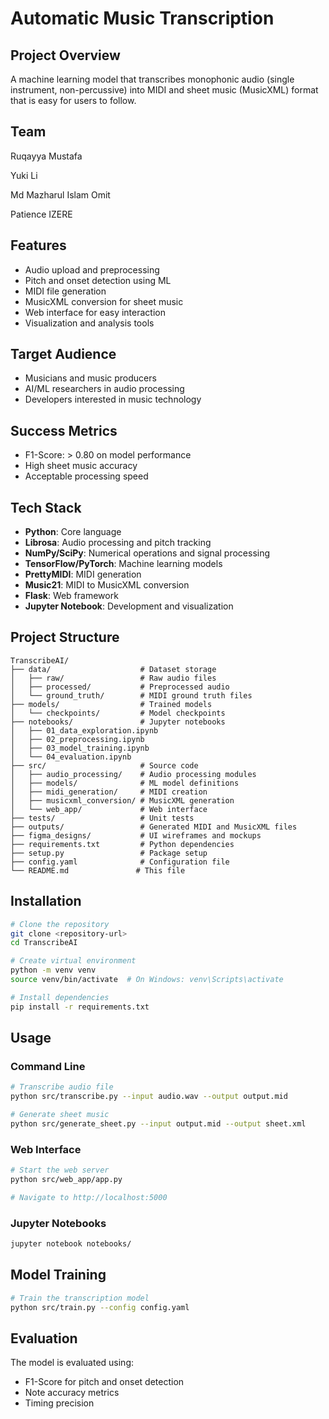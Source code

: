 # Automatic Music Transcription

## Project Overview
A machine learning model that transcribes monophonic audio (single instrument, non-percussive) into MIDI and sheet music (MusicXML) format that is easy for users to follow.

## Team
Ruqayya Mustafa

Yuki Li

Md Mazharul Islam Omit

Patience IZERE

## Features
- Audio upload and preprocessing
- Pitch and onset detection using ML
- MIDI file generation
- MusicXML conversion for sheet music
- Web interface for easy interaction
- Visualization and analysis tools

## Target Audience
- Musicians and music producers
- AI/ML researchers in audio processing
- Developers interested in music technology

## Success Metrics
- F1-Score: > 0.80 on model performance
- High sheet music accuracy
- Acceptable processing speed

## Tech Stack
- **Python**: Core language
- **Librosa**: Audio processing and pitch tracking
- **NumPy/SciPy**: Numerical operations and signal processing
- **TensorFlow/PyTorch**: Machine learning models
- **PrettyMIDI**: MIDI generation
- **Music21**: MIDI to MusicXML conversion
- **Flask**: Web framework
- **Jupyter Notebook**: Development and visualization

## Project Structure
```
TranscribeAI/
├── data/                    # Dataset storage
│   ├── raw/                 # Raw audio files
│   ├── processed/           # Preprocessed audio
│   └── ground_truth/        # MIDI ground truth files
├── models/                  # Trained models
│   └── checkpoints/         # Model checkpoints
├── notebooks/               # Jupyter notebooks
│   ├── 01_data_exploration.ipynb
│   ├── 02_preprocessing.ipynb
│   ├── 03_model_training.ipynb
│   └── 04_evaluation.ipynb
├── src/                     # Source code
│   ├── audio_processing/    # Audio processing modules
│   ├── models/              # ML model definitions
│   ├── midi_generation/     # MIDI creation
│   ├── musicxml_conversion/ # MusicXML generation
│   └── web_app/             # Web interface
├── tests/                   # Unit tests
├── outputs/                 # Generated MIDI and MusicXML files
├── figma_designs/           # UI wireframes and mockups
├── requirements.txt         # Python dependencies
├── setup.py                 # Package setup
├── config.yaml              # Configuration file
└── README.md               # This file
```

## Installation

```bash
# Clone the repository
git clone <repository-url>
cd TranscribeAI

# Create virtual environment
python -m venv venv
source venv/bin/activate  # On Windows: venv\Scripts\activate

# Install dependencies
pip install -r requirements.txt
```

## Usage

### Command Line
```bash
# Transcribe audio file
python src/transcribe.py --input audio.wav --output output.mid

# Generate sheet music
python src/generate_sheet.py --input output.mid --output sheet.xml
```

### Web Interface
```bash
# Start the web server
python src/web_app/app.py

# Navigate to http://localhost:5000
```

### Jupyter Notebooks
```bash
jupyter notebook notebooks/
```

## Model Training

```bash
# Train the transcription model
python src/train.py --config config.yaml
```

## Evaluation

The model is evaluated using:
- F1-Score for pitch and onset detection
- Note accuracy metrics
- Timing precision
